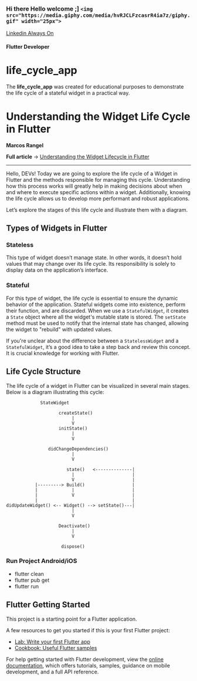 ### Hi there Hello welcome ;]  `<img src="https://media.giphy.com/media/hvRJCLFzcasrR4ia7z/giphy.gif" width="25px">`

[Linkedin Always On](https://www.linkedin.com/in/marcos-fabiano-correia-rangel/)

#### Flutter Developer

# life_cycle_app

The **life_cycle_app** was created for educational purposes to demonstrate the life cycle of a stateful widget in a practical way.

# Understanding the Widget Life Cycle in Flutter

**Marcos Rangel**

**Full article** -> [Understanding the Widget Lifecycle in Flutter](https://medium.com/@okcomputer.use.linux/entendendo-o-ciclo-de-vida-de-widgets-no-flutter-123284ff381e) 

---

Hello, DEVs! Today we are going to explore the life cycle of a Widget in Flutter and the methods responsible for managing this cycle. Understanding how this process works will greatly help in making decisions about when and where to execute specific actions within a widget. Additionally, knowing the life cycle allows us to develop more performant and robust applications.

Let’s explore the stages of this life cycle and illustrate them with a diagram.

## Types of Widgets in Flutter

### Stateless

This type of widget doesn’t manage state. In other words, it doesn’t hold values that may change over its life cycle. Its responsibility is solely to display data on the application’s interface.

### Stateful

For this type of widget, the life cycle is essential to ensure the dynamic behavior of the application. Stateful widgets come into existence, perform their function, and are discarded.
When we use a `StatefulWidget`, it creates a `State` object where all the widget's mutable state is stored. The `setState` method must be used to notify that the internal state has changed, allowing the widget to "rebuild" with updated values.

If you're unclear about the difference between a `StatelessWidget` and a `StatefulWidget`, it’s a good idea to take a step back and review this concept. It is crucial knowledge for working with Flutter.

## Life Cycle Structure

The life cycle of a widget in Flutter can be visualized in several main stages. Below is a diagram illustrating this cycle:

```
             StateWidget
                     
                    createState()
                         | 
                         V
                    initState() 
                         |
                         V
                     
                didChangeDependencies()
                         |
                         V 
                            
                       state()   <--------------|
                         |                      |   
                         V                      |
           |---------> Build()                  |  
           |             |                      |                                          
           |             V                      | 
           |                                    |
didUpdateWidget() <-- Widget() --> setState()---|
                         |
                         V
                     
                    Deactivate()
                         |
                         V
                     
                     dispose()

```

### Run Project Android/iOS

- flutter clean
- flutter pub get
- flutter run


## Flutter Getting Started

This project is a starting point for a Flutter application.

A few resources to get you started if this is your first Flutter project:

- [Lab: Write your first Flutter app](https://docs.flutter.dev/get-started/codelab)
- [Cookbook: Useful Flutter samples](https://docs.flutter.dev/cookbook)

For help getting started with Flutter development, view the
[online documentation](https://docs.flutter.dev/), which offers tutorials,
samples, guidance on mobile development, and a full API reference.
